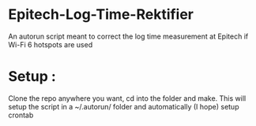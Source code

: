 # Epitech-Log-Time-Rektifier
An autorun script meant to correct the log time measurement at Epitech if Wi-Fi 6 hotspots are used

# Setup :
Clone the repo anywhere you want, cd into the folder and make.
This will setup the script in a ~/.autorun/ folder and automatically (I hope) setup crontab
